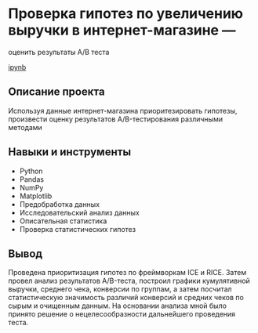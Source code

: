 # Проверка гипотез по увеличению выручки в интернет-магазине —
оценить результаты A/B теста

[ipynb](https://github.com/Valdis236/Portfolio/blob/main/Shop_hypotheses/Shop_hypotheses.ipynb)

## Описание проекта

Используя данные интернет-магазина приоритезировать гипотезы, произвести оценку результатов A/B-тестирования различными методами


## Навыки и инструменты

- Python 
- Pandas 
- NumPy 
- Matplotlib 
- Предобработка данных 
- Исследовательский анализ данных 
- Описательная статистика 
- Проверка статистических гипотез



## Вывод

Проведена приоритизация гипотез по фреймворкам ICE и RICE. Затем провел анализ
результатов A/B-теста, построил графики кумулятивной выручки, среднего чека,
конверсии по группам, а затем посчитал статистическую значимость различий конверсий
и средних чеков по сырым и очищенным данным. На основании анализа мной было
принято решение о нецелесообразности дальнейшего проведения теста.
